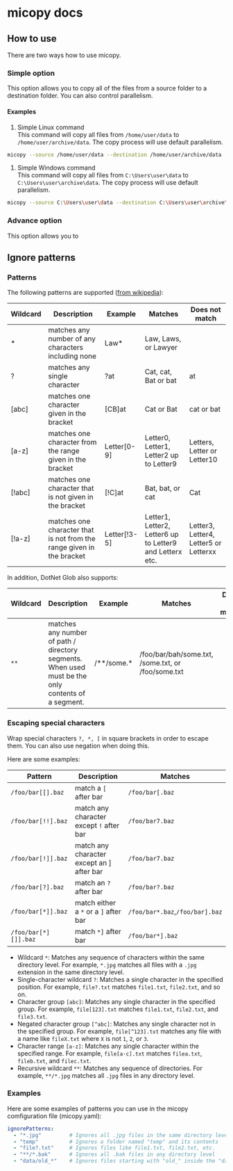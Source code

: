 # micopy docs

## How to use

There are two ways how to use micopy.

### Simple option

This option allows you to copy all of the files from a source folder to a destination folder. You can also control parallelism.

#### Examples

1. Simple Linux command  
  This command will copy all files from `/home/user/data` to `/home/user/archive/data`. The copy process will use default parallelism.  
  ```bash
  micopy --source /home/user/data --destination /home/user/archive/data
  ```

1. Simple Windows command  
  This command will copy all files from `C:\Users\user\data` to `C:\Users\user\archive\data`. The copy process will use default parallelism.  
  ```bash
  micopy --source C:\Users\user\data --destination C:\Users\user\archive\data
  ```

### Advance option

This option allows you to 



## Ignore patterns

### Patterns

The following patterns are supported ([from wikipedia](https://en.wikipedia.org/wiki/Glob_(programming))):
> 
| Wildcard  | Description | Example | Matches | Does not match |
| --------  | ----------- | ------- | ------- | -------------- |
| \* |  matches any number of any characters including none	| Law\*| Law, Laws, or Lawyer	|
| ?	| matches any single character	| ?at	| Cat, cat, Bat or bat	| at |
| [abc] |	matches one character given in the bracket |	[CB]at |	Cat or Bat	| cat or bat |
| [a-z] |	matches one character from the range given in the bracket	| Letter[0-9]	| Letter0, Letter1, Letter2 up to Letter9	| Letters, Letter or Letter10 |
| [!abc] | matches one character that is not given in the bracket | [!C]at | Bat, bat, or cat | Cat |
| [!a-z] | matches one character that is not from the range given in the bracket | Letter[!3-5] | Letter1, Letter2, Letter6 up to Letter9 and Letterx etc. | Letter3, Letter4, Letter5 or Letterxx |

In addition, DotNet Glob also supports:

| Wildcard  | Description | Example | Matches | Does not match |
| --------  | ----------- | ------- | ------- | -------------- |
| `**` |  matches any number of path / directory segments. When used must be the only contents of a segment. | /\*\*/some.\* | /foo/bar/bah/some.txt, /some.txt, or /foo/some.txt	|


### Escaping special characters

Wrap special characters `?, *, [` in square brackets in order to escape them.
You can also use negation when doing this.

Here are some examples:

| Pattern  | Description | Matches |  
| --------  | ----------- | ------- | 
|`/foo/bar[[].baz` | match a `[` after bar | `/foo/bar[.baz` |
|`/foo/bar[!!].baz` | match any character except `!` after bar | `/foo/bar7.baz` |
|`/foo/bar[!]].baz` | match any character except an ] after bar | `/foo/bar7.baz` |
|`/foo/bar[?].baz` | match an `?` after bar | `/foo/bar?.baz` |
|`/foo/bar[*]].baz` | match either a `*` or a `]` after bar | `/foo/bar*.baz`,`/foo/bar].baz` |
|`/foo/bar[*][]].baz` | match `*]` after bar | `/foo/bar*].baz` |

- Wildcard `*`: Matches any sequence of characters within the same directory level. For example, `*.jpg` matches all files with a `.jpg` extension in the same directory level.
- Single-character wildcard `?`: Matches a single character in the specified position. For example, `file?.txt` matches `file1.txt`, `file2.txt`, and so on.
- Character group `[abc]`: Matches any single character in the specified group. For example, `file[123].txt` matches `file1.txt`, `file2.txt`, and `file3.txt`.
- Negated character group `[^abc]`: Matches any single character not in the specified group. For example, `file[^123].txt` matches any file with a name like `fileX.txt` where `X` is not `1`, `2`, or `3`.
- Character range `[a-z]`: Matches any single character within the specified range. For example, `file[a-c].txt` matches `filea.txt`, `fileb.txt`, and `filec.txt`.
- Recursive wildcard `**`: Matches any sequence of directories. For example, `**/*.jpg` matches all `.jpg` files in any directory level.

### Examples

Here are some examples of patterns you can use in the micopy comfiguration file (micopy.yaml):

```yaml
ignorePatterns:
  - "*.jpg"         # Ignores all .jpg files in the same directory level
  - "temp"          # Ignores a folder named "temp" and its contents
  - "file?.txt"     # Ignores files like file1.txt, file2.txt, etc.
  - "**/*.bak"      # Ignores all .bak files in any directory level
  - "data/old_*"    # Ignores files starting with "old_" inside the "data" folder
```
